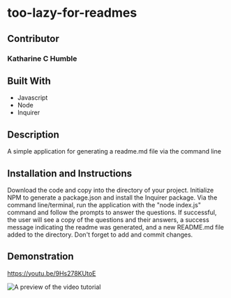 # too-lazy-for-readmes

## Contributor
### Katharine C Humble

## Built With
- Javascript
- Node
- Inquirer

## Description
A simple application for generating a readme.md file via the command line

## Installation and Instructions
Download the code and copy into the directory of your project.  Initialize NPM to generate a package.json and install the Inquirer package.  Via the command line/terminal, run the application with the "node index.js" command and follow the prompts to answer the questions.  If successful, the user will see a copy of the questions and their answers, a success message indicating the readme was generated, and a new README.md file added to the directory.  Don't forget to add and commit changes.

## Demonstration
https://youtu.be/9Hs278KUtoE

![A preview of the video tutorial](./utils/readme-generator-tutorial.gif)